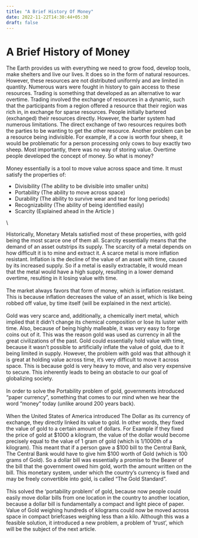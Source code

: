 ```yaml
---
title: "A Brief History Of Money"
date: 2022-11-22T14:30:44+05:30
draft: false
---
```


# A Brief History of Money

The Earth provides us with everything we need to grow food, develop tools, make shelters and live our lives. It does so in the form of natural resources. However, these resources are not distributed uniformly and are limited in quantity. Numerous wars were fought in history to gain access to these resources. Trading is something that developed as an alternative to war overtime. Trading involved the exchange of resources in a dynamic, such that the participants from a region offered a resource that their region was rich in, in exchange for sparse resources. People initially bartered (exchanged) their resources directly. However, the barter system had numerous limitations. The direct exchange of two resources requires both the parties to be wanting to get the other resource. Another problem can be a resource being indivisible. For example, if a cow is worth four sheep, it would be problematic for a person processing only cows to buy exactly two sheep. Most importantly, there was no way of storing value. Overtime people developed the concept of money. So what is money?
\
\
Money essentially is a tool to move value across space and time. It must satisfy the properties of:
- Divisibility (The ability to be divisible into smaller units)
- Portability (The ability to move across space)
- Durability (The ability to survive wear and tear for long periods)
- Recognizability (The ability of being identified easily)
- Scarcity (Explained ahead in the Article )

\

Historically, Monetary Metals satisfied most of these properties, with gold being the most scarce one of them all. Scarcity essentially means that the demand of an asset outstrips its supply. The scarcity of a metal depends on how difficult it is to mine and extract it. A scarce metal is more inflation resistant. Inflation is the decline of the value of an asset with time, caused by its increased supply. So if a metal is easily extractable, it would mean that the metal would have a high supply, resulting in a lower demand overtime, resulting in it losing value with time.
\
\
The market always favors that form of money, which is inflation resistant. This is because inflation decreases the value of an asset, which is like being robbed off value, by time itself (will be explained in the next article). 
\
\
Gold was very scarce and, additionally, a chemically inert metal, which implied that it didn’t change its chemical composition or lose its luster with time. Also, because of being highly malleable, it was very easy to forge coins out of it. This was the reason gold was used as currency in all the great civilizations of the past. Gold could essentially hold value with time, because it wasn’t possible to artificially inflate the value of gold, due to it being limited in supply. However, the problem with gold was that although it is great at holding value across time, it’s very difficult to move it across space. This is because gold is very heavy to move, and also very expensive to secure. This inherently leads to being an obstacle to our goal of globalizing society.
\
\
In order to solve the Portability problem of gold, governments introduced “paper currency”, something that comes to our mind when we hear the word “money” today (unlike around 200 years back). 
\
\
When the United States of America introduced The Dollar as its currency of exchange, they directly linked its value to gold. In other words, they fixed the value of gold to a certain amount of dollars. For Example if they fixed the price of gold at $1000 a kilogram, the value of the dollar would become precisely equal to the value of 1 gram of gold (which is 1/1000th of a kilogram). This meant that if a person gave a $100 bill to the Central Bank, The Central Bank would have to give him $100 worth of Gold (which is 100 grams of Gold). So a dollar bill was essentially a promise to the Bearer of the bill that the government owed him gold, worth the amount written on the bill. This monetary system, under which the country’s currency is fixed and may be freely convertible into gold, is called “The Gold Standard”. 
\
\
This solved the ‘portability problem’ of gold, because now people could easily move dollar bills from one location in the country to another location, because a dollar bill is fundamentally a compact and light piece of paper. Value of Gold weighing hundreds of kilograms could now be moved across space in compact briefcases weighing less than a kilo. Although this was a feasible solution, it introduced a new problem, a problem of ‘trust’, which will be the subject of the next article.
